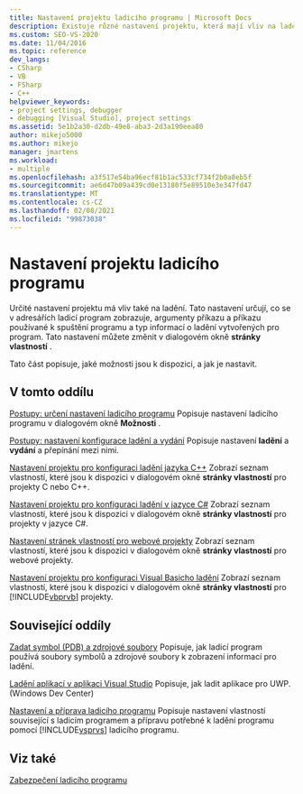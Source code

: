 ```yaml
---
title: Nastavení projektu ladicího programu | Microsoft Docs
description: Existuje různé nastavení projektu, která mají vliv na ladění. Podle odkazů v tomto článku se dozvíte, jak pomocí dialogového okna stránky vlastností změnit nastavení.
ms.custom: SEO-VS-2020
ms.date: 11/04/2016
ms.topic: reference
dev_langs:
- CSharp
- VB
- FSharp
- C++
helpviewer_keywords:
- project settings, debugger
- debugging [Visual Studio], project settings
ms.assetid: 5e1b2a30-d2db-49e8-aba3-2d3a190eea80
author: mikejo5000
ms.author: mikejo
manager: jmartens
ms.workload:
- multiple
ms.openlocfilehash: a3f517e54ba96ecf81b1ac533cf734f2b0a0eb5f
ms.sourcegitcommit: ae6d47b09a439cd0e13180f5e89510e3e347fd47
ms.translationtype: MT
ms.contentlocale: cs-CZ
ms.lasthandoff: 02/08/2021
ms.locfileid: "99873038"
---
```

# <a name="debugger-project-settings"></a>Nastavení projektu ladicího programu
Určité nastavení projektu má vliv také na ladění. Tato nastavení určují, co se v adresářích ladicí program zobrazuje, argumenty příkazu a příkazu používané k spuštění programu a typ informací o ladění vytvořených pro program. Tato nastavení můžete změnit v dialogovém okně **stránky vlastností** .

 Tato část popisuje, jaké možnosti jsou k dispozici, a jak je nastavit.

## <a name="in-this-section"></a>V tomto oddílu
 [Postupy: určení nastavení ladicího programu](../debugger/how-to-specify-debugger-settings.md) Popisuje nastavení ladicího programu v dialogovém okně **Možnosti** .

 [Postupy: nastavení konfigurace ladění a vydání](../debugger/how-to-set-debug-and-release-configurations.md) Popisuje nastavení **ladění** a **vydání** a přepínání mezi nimi.

 [Nastavení projektu pro konfiguraci ladění jazyka C++](../debugger/project-settings-for-a-cpp-debug-configuration.md) Zobrazí seznam vlastností, které jsou k dispozici v dialogovém okně **stránky vlastností** pro projekty C nebo C++.

 [Nastavení projektu pro konfiguraci ladění v jazyce C#](../debugger/project-settings-for-csharp-debug-configurations.md) Zobrazí seznam vlastností, které jsou k dispozici v dialogovém okně **stránky vlastností** pro projekty v jazyce C#.

 [Nastavení stránek vlastností pro webové projekty](../debugger/property-pages-settings-for-web-projects.md) Zobrazí seznam vlastností, které jsou k dispozici v dialogovém okně **stránky vlastností** pro webové projekty.

 [Nastavení projektu pro konfiguraci Visual Basicho ladění](../debugger/project-settings-for-a-visual-basic-debug-configuration.md) Zobrazí seznam vlastností, které jsou k dispozici v dialogovém okně **stránky vlastností** pro [!INCLUDE[vbprvb](../code-quality/includes/vbprvb_md.md)] projekty.

## <a name="related-sections"></a>Související oddíly
 [Zadat symbol (PDB) a zdrojové soubory](../debugger/specify-symbol-dot-pdb-and-source-files-in-the-visual-studio-debugger.md) Popisuje, jak ladicí program používá soubory symbolů a zdrojové soubory k zobrazení informací pro ladění.

 [Ladění aplikací v aplikaci Visual Studio](debugging-windows-store-and-windows-universal-apps.md) Popisuje, jak ladit aplikace pro UWP. (Windows Dev Center)

 [Nastavení a příprava ladicího programu](../debugger/debugger-settings-and-preparation.md) Popisuje nastavení vlastností související s ladicím programem a přípravu potřebné k ladění programu pomocí [!INCLUDE[vsprvs](../code-quality/includes/vsprvs_md.md)] ladicího programu.

## <a name="see-also"></a>Viz také
 [Zabezpečení ladicího programu](../debugger/debugger-security.md)
